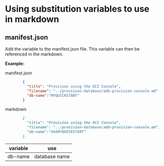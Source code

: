 # Using substitution variables to use in markdown
## manifest.json
Add the variable to the manifest.json file. This variable can then be referenced in the markdown.

**Example:**

manifest.json
```json
        {
          "title": "Provision using the OCI Console",
          "filename": "../provision-database/adb-provision-console.md",
          "db-name":"MYQUICKSTART"          
        }
```

markdown
```md
        {
          "title": "Provision using the OCI Console",
          "filename": "../provision-database/adb-provision-console.md",
          "db-name":"AAAMYQUICKSTART"          
        }
```


|variable|use|
|--------|---|
|db-name|database name|